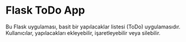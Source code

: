 # Flask ToDo App
 Bu Flask uygulaması, basit bir yapılacaklar listesi (ToDo) uygulamasıdır. Kullanıcılar, yapılacakları ekleyebilir, işaretleyebilir veya silebilir.
